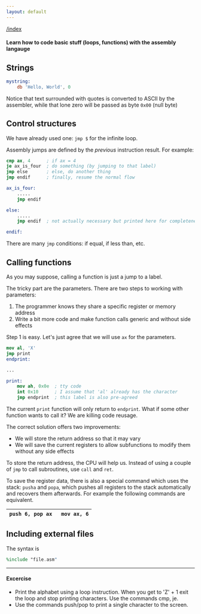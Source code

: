 ```yaml
---
layout: default
---
```


[/index](../bios.md)

#### Learn how to code basic stuff (loops, functions) with the assembly langauge

Strings
-------

```nasm
mystring:
    db 'Hello, World', 0
```

Notice that text surrounded with quotes is converted to ASCII by the assembler,
while that lone zero will be passed as byte `0x00` (null byte)


Control structures
------------------

We have already used one: `jmp $` for the infinite loop.

Assembly jumps are defined by the *previous* instruction result. For example:

```nasm
cmp ax, 4      ; if ax = 4
je ax_is_four  ; do something (by jumping to that label)
jmp else       ; else, do another thing
jmp endif      ; finally, resume the normal flow

ax_is_four:
    .....
    jmp endif

else:
    .....
    jmp endif  ; not actually necessary but printed here for completeness

endif:
```

There are many `jmp` conditions: if equal, if less than, etc. 

Calling functions
-----------------

As you may suppose, calling a function is just a jump to a label.

The tricky part are the parameters. There are two steps to working with parameters:

1. The programmer knows they share a specific register or memory address
2. Write a bit more code and make function calls generic and without side effects

Step 1 is easy. Let's just agree that we will use `ax` for the parameters.

```nasm
mov al, 'X'
jmp print
endprint:

...

print:
    mov ah, 0x0e  ; tty code
    int 0x10      ; I assume that 'al' already has the character
    jmp endprint  ; this label is also pre-agreed
```

The current `print` function will only return to `endprint`. What if some other function wants to call it? We are killing code reusage.

The correct solution offers two improvements:

- We will store the return address so that it may vary
- We will save the current registers to allow subfunctions to modify them without any side effects

To store the return address, the CPU will help us. Instead of using a couple of `jmp` to call subroutines, use `call` and `ret`.

To save the register data, there is also a special command which uses the stack: `pusha` and `popa`, which pushes all registers to the stack automatically and recovers them afterwards. For example the following commands are equivalent.

|```push 6, pop ax ``` |  ```mov ax, 6``` |
| ------ | -------- |




Including external files
------------------------

The syntax is
```nasm
%include "file.asm"
```
------

#### Excercise

- Print the alphabet using a loop instruction. When you get to 'Z' + 1 exit the loop and stop printing characters. Use the commands cmp, je.
- Use the commands push/pop to print a single character to the screen.